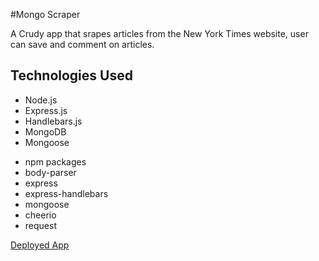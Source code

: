 #Mongo Scraper

A Crudy app that srapes articles from the New York Times website, user can save and comment on articles.

## Technologies Used

<ul>
    <li>Node.js</li>
    <li>Express.js</li>
    <li> Handlebars.js</li>
    <li> MongoDB</li>
    <li> Mongoose</li>
</ul>

<ul>
    <li> npm packages</li>
    <li> body-parser</li>
    <li> express</li>
    <li> express-handlebars</li>
    <li> mongoose</li>
    <li> cheerio</li>
    <li> request</li>
</ul>

[Deployed App]()
